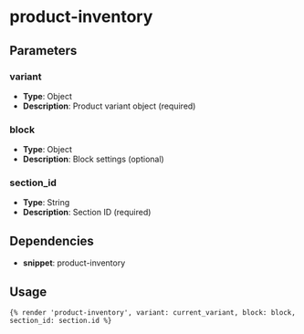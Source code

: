 # product-inventory



## Parameters


### variant
- **Type**: Object
- **Description**: Product variant object (required)

### block
- **Type**: Object
- **Description**: Block settings (optional)

### section_id
- **Type**: String
- **Description**: Section ID (required)


## Dependencies


- **snippet**: product-inventory


## Usage


```liquid
{% render 'product-inventory', variant: current_variant, block: block, section_id: section.id %}
```



